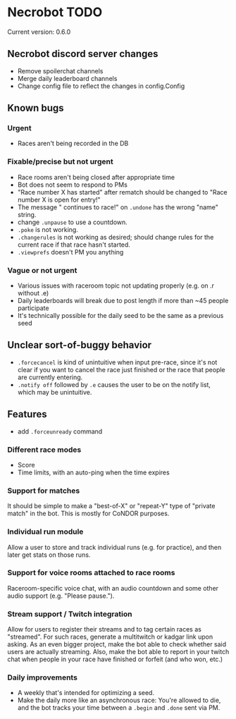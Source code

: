 # Necrobot TODO

Current version: 0.6.0

## Necrobot discord server changes

- Remove spoilerchat channels
- Merge daily leaderboard channels
- Change config file to reflect the changes in config.Config

## Known bugs

### Urgent

- Races aren't being recorded in the DB

### Fixable/precise but not urgent

- Race rooms aren't being closed after appropriate time
- Bot does not seem to respond to PMs
- "Race number X has started" after rematch should be changed to "Race number X is open for entry!"
- The message "<name> continues to race!" on `.undone` has the wrong "name" string.
- change `.unpause` to use a countdown.
- `.poke` is not working.
- `.changerules` is not working as desired; should change rules for the current race if that race hasn't started.
- `.viewprefs` doesn't PM you anything
 
### Vague or not urgent

- Various issues with raceroom topic not updating properly (e.g. on .r without .e)
- Daily leaderboards will break due to post length if more than ~45 people participate
- It's technically possible for the daily seed to be the same as a previous seed

## Unclear sort-of-buggy behavior

- `.forcecancel` is kind of unintuitive when input pre-race, since it's not clear if you want to cancel the race
just finished or the race that people are currently entering.
- `.notify off` followed by `.e` causes the user to be on the notify list, which may be unintuitive.

## Features

- add `.forceunready` command

### Different race modes

- Score
- Time limits, with an auto-ping when the time expires

### Support for matches

It should be simple to make a "best-of-X" or "repeat-Y" type of "private match" in the bot. This is mostly for CoNDOR purposes.

### Individual run module

Allow a user to store and track individual runs (e.g. for practice), and then later get stats on those runs.

### Support for voice rooms attached to race rooms

Raceroom-specific voice chat, with an audio countdown and some other audio support (e.g. "Please pause.").

### Stream support / Twitch integration

Allow for users to register their streams and to tag certain races as "streamed". For such races, generate a multitwitch or kadgar link upon asking. As an even bigger project, make the bot able to check whether said users are actually streaming. Also, make the bot able to report in your twitch chat when people in your race have finished or forfeit (and who won, etc.)

### Daily improvements

- A weekly that's intended for optimizing a seed.
- Make the daily more like an asynchronous race: You're allowed to die, and the bot tracks your time between a
`.begin` and `.done` sent via PM.
